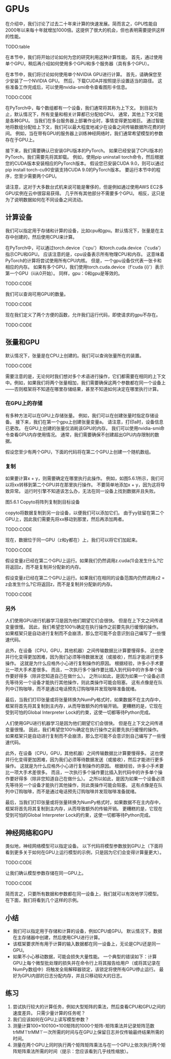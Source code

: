 

<!--
 * @version:
 * @Author:  StevenJokes https://github.com/StevenJokes
 * @Date: 2020-07-22 22:39:39
 * @LastEditors:  StevenJokes https://github.com/StevenJokes
 * @LastEditTime: 2020-07-22 23:08:20
 * @Description:translate by machine
 * @TODO::
 * @Reference:http://preview.d2l.ai/d2l-en/master/chapter_deep-learning-computation/use-gpu.html
-->

# GPUs

在介绍中，我们讨论了过去二十年来计算的快速发展。简而言之，GPU性能自2000年以来每十年就增加1000倍。这提供了很大的机会，但也表明需要提供这样的性能。

TODO:table

在本节中，我们将开始讨论如何为您的研究利用这种计算性能。 首先，通过使用单个GPU，稍后再介绍如何使用多个GPU和多个服务器（具有多个GPU）。

在本节中，我们将讨论如何使用单个NVIDIA GPU进行计算。 首先，请确保您至少安装了一个NVIDIA GPU。 然后，下载CUDA并按照提示设置适当的路径。 这些准备工作完成后，可以使用nvidia-smi命令查看图形卡信息。

TODO:CODE

在PyTorch中，每个数组都有一个设备，我们通常将其称为上下文。 到目前为止，默认情况下，所有变量和相关计算都已分配给CPU。 通常，其他上下文可能是各种GPU。 当我们在多台服务器上部署作业时，事情变得更加艰巨。 通过智能地将数组分配给上下文，我们可以最大程度地减少在设备之间传输数据所花费的时间。 例如，当在带有GPU的服务器上训练神经网络时，我们通常希望模型的参数存在于GPU上。

接下来，我们需要确认已安装GPU版本的PyTorch。 如果已经安装了CPU版本的PyTorch，我们需要先将其卸载。 例如，使用pip uninstall torch命令，然后根据您的CUDA版本安装相应的PyTorch版本。 假设您已安装CUDA 9.0，则可以通过pip install torch-cu90安装支持CUDA 9.0的PyTorch版本。 要运行本节中的程序，您至少需要两个GPU。

请注意，这对于大多数台式机来说可能是奢侈的，但是例如通过使用AWS EC2多GPU实例在云中很容易获得。 几乎所有其他部分不需要多个GPU。 相反，这只是为了说明数据如何在不同设备之间流动。

## 计算设备

我们可以指定用于存储和计算的设备，比如cpu和gpu。默认情况下，张量是在主存中创建的，然后使用CPU来计算。

在PyTorch中，可以通过torch.device（'cpu'）和torch.cuda.device（'cuda'）指示CPU和GPU。 应该注意的是，cpu设备表示所有物理CPU和内存。 这意味着PyTorch的计算将尝试使用所有CPU内核。 但是，一个gpu设备仅代表一张卡和相应的内存。 如果有多个GPU，我们使用torch.cuda.device（f'cuda {i}'）表示第一个GPU（ii从0开始）。 同样，gpu：0和gpu是等效的。

TODO:CODE

我们可以查询可用GPU的数量。

TODO:CODE

现在我们定义了两个方便的函数，允许我们运行代码，即使请求的gpu不存在。

TODO:CODE

## 张量和GPU

默认情况下，张量是在CPU上创建的。我们可以查询张量所在的装置。

TODO:CODE

需要注意的是，无论何时我们想对多个术语进行操作，它们都需要在相同的上下文中。例如，如果我们将两个张量相加，我们需要确保这两个参数都在同一个设备上——否则框架将不知道在哪里存储结果，甚至不知道如何决定在哪里执行计算。

### 在GPU上的存储

有多种方法可以在GPU上存储张量。 例如，我们可以在创建张量时指定存储设备。 接下来，我们在第一个gpu上创建张量变量a。 请注意，打印a时，设备信息已更改。 在GPU上创建的张量仅消耗该GPU的内存。 我们可以使用nvidia-smi命令查看GPU内存使用情况。 通常，我们需要确保不创建超出GPU内存限制的数据。

假设您至少有两个GPU，下面的代码将在第二个GPU上创建一个随机数组。

### 复制

如果要计算x + y，则需要确定在哪里执行此操作。 例如，如图5.6.1所示，我们可以将xx转移到第二个GPU并在那里执行操作。 不要简单地添加x + y，因为这将导致异常。 运行时引擎不知道该怎么办，无法在同一设备上找到数据并且失败。

图5.6.1 Copyto将阵列复制到目标设备

copyto将数据复制到另一台设备，以便我们可以添加它们。 由于yy驻留在第二个GPU上，因此我们需要先将xx移动到那里，然后再添加两者。

TODO:CODE

现在，数据位于同一GPU（z和y都在）上，我们可以将它们加起来。

TODO:CODE

假设变量z已经在第二个GPU上运行。如果我们仍然调用z.cuda(1)会发生什么?它将返回z，而不是复制并分配新的内存。

假设变量z已经在第二个GPU上运行。如果我们在相同的设备范围内仍然调用z2 = z会发生什么?它将返回z，而不是复制并分配新的内存。

TODO:CODE

### 另外

人们使用GPU进行机器学习是因为他们期望它们会很快。 但是在上下文之间传递变量很慢。 因此，我们希望您100％确定在执行操作之前要先执行缓慢的操作。 如果框架只是自动进行复制而不会崩溃，那么您可能不会意识到自己编写了一些慢速代码。

此外，在设备（CPU，GPU，其他机器）之间传输数据比计算要慢得多。 这也使并行化变得更加困难，因为我们必须等待数据发送（或接收），然后才能进行更多操作。 这就是为什么应格外小心进行复制操作的原因。 根据经验，许多小手术要比一项大手术差很多。 而且，一次执行多个操作要比插入到代码中的许多单个操作要好得多（除非您知道自己在做什么）。 之所以如此，是因为如果一个设备必须先等待另一个设备才能执行其他操作，则此类操作可能会阻塞。 这有点像是在队列中订购咖啡，而不是通过电话预先订购咖啡并发现咖啡准备就绪。

最后，当我们打印张量或将张量转换为NumPy格式时，如果数据不在主内存中，框架将首先将其复制到主内存，从而导致额外的传输开销。 更糟糕的是，它现在受到可怕的Global Interpreter Lock的约束，这使一切都等待Python完成。

人们使用GPU进行机器学习是因为他们期望它们会很快。 但是在上下文之间传递变量很慢。 因此，我们希望您100％确定在执行操作之前要先执行缓慢的操作。 如果框架只是自动进行复制而不会崩溃，那么您可能不会意识到自己编写了一些慢速代码。

此外，在设备（CPU，GPU，其他机器）之间传输数据比计算要慢得多。 这也使并行化变得更加困难，因为我们必须等待数据发送（或接收），然后才能进行更多操作。 这就是为什么应格外小心进行复制操作的原因。 根据经验，许多小手术要比一项大手术差很多。 而且，一次执行多个操作要比插入到代码中的许多单个操作要好得多（除非您知道自己在做什么）。 之所以如此，是因为如果一个设备必须先等待另一个设备才能执行其他操作，则此类操作可能会阻塞。 这有点像是在队列中订购咖啡，而不是通过电话预先订购咖啡并发现咖啡准备就绪。

最后，当我们打印张量或将张量转换为NumPy格式时，如果数据不在主内存中，框架将首先将其复制到主内存，从而导致额外的传输开销。 更糟糕的是，它现在受到可怕的Global Interpreter Lock的约束，这使一切都等待Python完成。

## 神经网络和GPU

类似地，神经网络模型可以指定设备。 以下代码将模型参数放到GPU上（下面将看到更多关于如何在GPU上运行模型的示例，只是因为它们会变得计算量更大）。

TODO:CODE

让我们确认模型参数存储在同一GPU上。

TODO:CODE

简而言之，只要所有数据和参数都在同一设备上，我们就可以有效地学习模型。 在下面，我们将看到几个这样的示例。

## 小结

* 我们可以指定用于存储和计算的设备，例如CPU或GPU。 默认情况下，数据在主存储器中创建，然后使用CPU进行计算。
* 该框架要求所有用于计算的输入数据都在同一设备上，无论是CPU还是同一GPU。
* 如果不小心移动数据，可能会损失大量性能。 一个典型的错误如下：计算GPU上每个微型批处理的损失并在命令行上将其报告给用户（或将其记录在NumPy数组中）将触发全局解释器锁定，该锁定将使所有GPU停止运行。 最好为GPU内部的日志分配内存，并且只移动较大的日志。

## 练习

1. 尝试执行较大的计算任务，例如大型矩阵的乘法，然后查看CPU和GPU之间的速度差异。 只需少量计算的任务呢？
1. 我们应该如何在GPU上读写模型参数？
1. 测量计算100×100100×100矩阵的1000个矩阵-矩阵乘法并记录矩阵范数trMM⊤trMM⊤一次所需的时间与在GPU上保留日志并仅传输最终结果所需的时间。
1. 测量在两个GPU上同时执行两个矩阵矩阵乘法与在一个GPU上依次执行两个矩阵矩阵乘法所需的时间（提示：您应该看到几乎线性缩放）。
